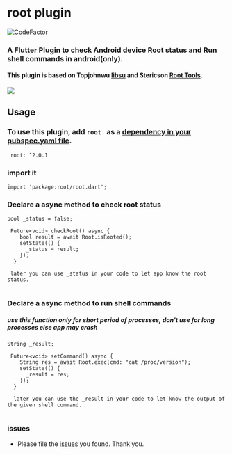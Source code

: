 # root plugin

[![CodeFactor](https://www.codefactor.io/repository/github/gokul1630/root/badge)](https://www.codefactor.io/repository/github/gokul1630/root)

### A Flutter Plugin to check Android device Root status and Run shell commands in android(only).

#### This plugin is based on Topjohnwu [libsu](https://github.com/topjohnwu/libsu) and Stericson [Root Tools](https://github.com/Stericson/RootTools).

![](https://media.giphy.com/media/8eTmwU4QUazn9cpPhg/giphy.gif)


## Usage

### To use this plugin, add ```root ``` as a [dependency in your pubspec.yaml file](https://flutter.dev/docs/development/packages-and-plugins/using-packages).
```
 root: ^2.0.1
```
### import it
```
import 'package:root/root.dart';
```

### Declare a async method to check root status
```
bool _status = false;

 Future<void> checkRoot() async {
    bool result = await Root.isRooted();
    setState(() {
      _status = result;
    });
  }
  
 later you can use _status in your code to let app know the root status. 
 
```
### Declare a async method to run shell commands
##### use this function only for short period of processes, don't use for long processes else app may crash
```
String _result;

 Future<void> setCommand() async {
    String res = await Root.exec(cmd: "cat /proc/version");
    setState(() {
      _result = res;
    });
  }
  
  later you can use the _result in your code to let know the output of the given shell command.
 
```
### issues
* Please file the [issues](https://github.com/gokul1630/root/issues/new) you found. Thank you.
